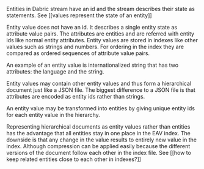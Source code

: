 Entities in Dabric stream have an id and the stream describes their state as statements. See [[values represent the state of an entity]]

Entity value does not have an id. It describes a single entity state as attribute value pairs. The attributes are entities and are referred with entity ids like normal entity attributes. Entity values are stored in indexes like other values such as strings and numbers. For ordering in the index they are compared as ordered sequences of attribute value pairs.

An example of an entity value is internationalized string that has two attributes: the language and the string.

Entity values may contain other entity values and thus form a hierarchical document just like a JSON file. The biggest difference to a JSON file is that attributes are encoded as entity ids rather than strings.

An entity value may be transformed into entities by giving unique entity ids for each entity value in the hierarchy.

Representing hierarchical documents as entity values rather than entities has the advantage that all entities stay in one place in the EAV index. The downside is that any change in the value results to entirely new value in the index. Although compression can be applied easily because the different versions of the document follow each other in the index file. See [[how to keep related entities close to each other in indexes?]]
